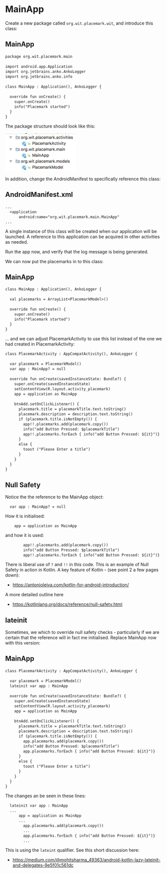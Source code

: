 # MainApp

Create a new package called `org.wit.placemark.wit`, and introduce this class:

## MainApp

~~~
package org.wit.placemark.main

import android.app.Application
import org.jetbrains.anko.AnkoLogger
import org.jetbrains.anko.info

class MainApp : Application(), AnkoLogger {

  override fun onCreate() {
    super.onCreate()
    info("Placemark started")
  }
}
~~~

The package structure should look like this:

![](img/01.png)

In addition, change the AndroidManifest to specifically reference this class:

## AndroidManifest.xml

~~~
...
  <application
      android:name="org.wit.placemark.main.MainApp"
...
~~~

A single instance of this class will be created when our application will be launched. A reference to this application can be acquired in other activities as needed.

Run the app now, and verify that the log message is being generated.

We can now put the placemarks in to this class:

## MainApp

~~~
class MainApp : Application(), AnkoLogger {

  val placemarks = ArrayList<PlacemarkModel>()

  override fun onCreate() {
    super.onCreate()
    info("Placemark started")
  }
}
~~~

... and we can adjust PlacemarkActivity to use this list instead of the one we had created in PlacemarkActivity:

~~~
class PlacemarkActivity : AppCompatActivity(), AnkoLogger {

  var placemark = PlacemarkModel()
  var app : MainApp? = null

  override fun onCreate(savedInstanceState: Bundle?) {
    super.onCreate(savedInstanceState)
    setContentView(R.layout.activity_placemark)
    app = application as MainApp

    btnAdd.setOnClickListener() {
      placemark.title = placemarkTitle.text.toString()
      placemark.description = description.text.toString()
      if (placemark.title.isNotEmpty()) {
        app!!.placemarks.add(placemark.copy())
        info("add Button Pressed: $placemarkTitle")
        app!!.placemarks.forEach { info("add Button Pressed: ${it}")}
      }
      else {
        toast ("Please Enter a title")
      }
    }
  }
}
~~~

##  Null Safety

Notice the the reference to the MainApp object:

~~~
  var app : MainApp? = null
~~~

How it is initialised:

~~~
    app = application as MainApp
~~~

and how it is used:

~~~
        app!!.placemarks.add(placemark.copy())
        info("add Button Pressed: $placemarkTitle")
        app!!.placemarks.forEach { info("add Button Pressed: ${it}")}
~~~

There is liberal use of `?` and `!!` in this code. This is an example of Null Safety in action in Kotlin. A key feature of Kotlin - (see point 2 a few pages down):

- <https://antonioleiva.com/kotlin-for-android-introduction/>

A more detailed outline here 

- <https://kotlinlang.org/docs/reference/null-safety.html>

## lateinit

Sometimes, we which to override null safety checks - particularly if we are certain that the reference will in fact me initialised. Replace MainApp now with this version:

## MainApp

~~~
class PlacemarkActivity : AppCompatActivity(), AnkoLogger {

  var placemark = PlacemarkModel()
  lateinit var app : MainApp

  override fun onCreate(savedInstanceState: Bundle?) {
    super.onCreate(savedInstanceState)
    setContentView(R.layout.activity_placemark)
    app = application as MainApp

    btnAdd.setOnClickListener() {
      placemark.title = placemarkTitle.text.toString()
      placemark.description = description.text.toString()
      if (placemark.title.isNotEmpty()) {
        app.placemarks.add(placemark.copy())
        info("add Button Pressed: $placemarkTitle")
        app.placemarks.forEach { info("add Button Pressed: ${it}")}
      }
      else {
        toast ("Please Enter a title")
      }
    }
  }
}
~~~

The changes an be seen in these lines:

~~~
  lateinit var app : MainApp
  ...
      app = application as MainApp
      ... 
        app.placemarks.add(placemark.copy())
        ...
        app.placemarks.forEach { info("add Button Pressed: ${it}")}
        ...
~~~

This is using the `lateint` qualifier. See this short discussion here:

- <https://medium.com/@mohitsharma_49363/android-kotlin-lazy-lateinit-and-delegates-9e5f01c561dc>




